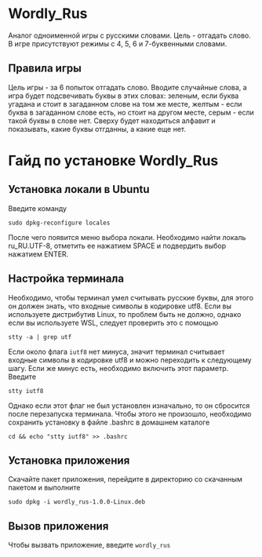 # Wordly_Rus
Аналог одноименной игры с русскими словами. Цель - отгадать слово. В игре присутствуют режимы с 4, 5, 6 и 7-буквенными словами.
## Правила игры
Цель игры - за 6 попыток отгадать слово. Вводите случайные слова, а игра будет подсвечивать буквы в этих словах: зеленым, если  буква угадана и стоит в загаданном слове на том же месте, желтым - если буква в загаданном слове есть, но стоит на другом месте, серым - если такой буквы в слове нет. Сверху будет находиться алфавит и показывать, какие буквы отгданны, а какие еще нет.

# Гайд по установке Wordly_Rus
## Установка локали в Ubuntu
Введите команду
```
sudo dpkg-reconfigure locales
```
После чего появится меню выбора локали. Необходимо найти локаль ru_RU.UTF-8, отметить ее нажатием SPACE и подвердить выбор нажатием ENTER.

## Настройка терминала
Необходимо, чтобы терминал умел считывать русские буквы, для этого он должен знать, что входные символы в кодировке utf8. Если вы используете дистрибутив Linux, то проблем быть не должно, однако если вы используете WSL, следует проверить это с помощью
```
stty -a | grep utf
```
Если около флага `iutf8` нет минуса, значит терминал считывает входные символы в кодировке utf8 и можно переходить к следующему шагу. Если же минус есть, необходимо включить этот параметр. Введите
```
stty iutf8
```
Однако если этот флаг не был установлен изначально, то он сбросится после перезапуска терминала. Чтобы этого не произошло, необходимо сохранить установку в файле .bashrc в домашнем каталоге
```
cd && echo "stty iutf8" >> .bashrc
```

## Установка приложения
Скачайте пакет приложения, перейдите в директорию со скачанным пакетом и выполните
```
sudo dpkg -i wordly_rus-1.0.0-Linux.deb
```

## Вызов приложения
Чтобы вызвать приложение, введите `wordly_rus`